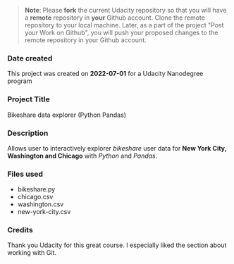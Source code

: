 >**Note**: Please **fork** the current Udacity repository so that you will have a **remote** repository in **your** Github account. Clone the remote repository to your local machine. Later, as a part of the project "Post your Work on Github", you will push your proposed changes to the remote repository in your Github account.

### Date created
This project was created on **2022-07-01** for a Udacity Nanodegree program

### Project Title
Bikeshare data explorer (Python Pandas)

### Description
Allows user to interactively explorer *bikeshare* user data for **New York City, Washington and Chicago** with *Python* and *Pandas*.

### Files used
- bikeshare.py
- chicago.csv
- washington.csv
- new-york-city.csv

### Credits
Thank you Udacity for this great course. I especially liked the section about working with Git.
